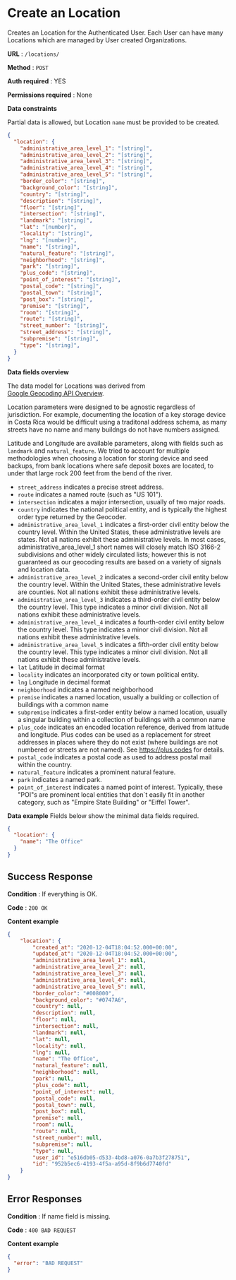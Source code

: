 # Create an Location

Creates an Location for the Authenticated User. Each User can have many Locations which are managed by User created Organizations.

**URL** : `/locations/`

**Method** : `POST`

**Auth required** : YES

**Permissions required** : None

**Data constraints**

Partial data is allowed, but Location `name` must be provided to be created.

```json
{
  "location": {
    "administrative_area_level_1": "[string]",
    "administrative_area_level_2": "[string]",
    "administrative_area_level_3": "[string]",
    "administrative_area_level_4": "[string]",
    "administrative_area_level_5": "[string]",
    "border_color": "[string]",
    "background_color": "[string]",
    "country": "[string]",
    "description": "[string]",
    "floor": "[string]",
    "intersection": "[string]",
    "landmark": "[string]",
    "lat": "[number]",
    "locality": "[string]",
    "lng": "[number]",
    "name": "[string]",
    "natural_feature": "[string]",
    "neighborhood": "[string]",
    "park": "[string]",
    "plus_code": "[string]",
    "point_of_interest": "[string]",
    "postal_code": "[string]",
    "postal_town": "[string]",
    "post_box": "[string]",
    "premise": "[string]",
    "room": "[string]",
    "route": "[string]",
    "street_number": "[string]",
    "street_address": "[string]",
    "subpremise": "[string]",
    "type": "[string]",
  }
}
```
**Data fields overview**

The data model for Locations was derived from  
[Google Geocoding API Overview](https://developers.google.com/maps/documentation/geocoding/overview#Types).

Location parameters were designed to be agnostic regardless of jurisdiction. 
For example, documenting the location of a key storage device in Costa Rica would be difficult using 
a traditonal address schema, as many streets have no name and many buildngs do not have numbers assigned.

Latitude and Longitude are available parameters, along with fields such as `landmark` and `natural_feature`.
We tried to account for multiple methodologies when choosing a location for storing device and seed backups, from
bank locations where safe deposit boxes are located, to under that large rock 200 feet from the bend of the river.

- `street_address` indicates a precise street address.
- `route` indicates a named route (such as "US 101").
- `intersection` indicates a major intersection, usually of two major roads.
- `country` indicates the national political entity, and is typically the highest order type returned by the Geocoder.
- `administrative_area_level_1` indicates a first-order civil entity below the country level. Within the United States, these administrative levels are states. Not all nations exhibit these administrative levels. In most cases, administrative_area_level_1 short names will closely match ISO 3166-2 subdivisions and other widely circulated lists; however this is not guaranteed as our geocoding results are based on a variety of signals and location data.
- `administrative_area_level_2` indicates a second-order civil entity below the country level. Within the United States, these administrative levels are counties. Not all nations exhibit these administrative levels.
- `administrative_area_level_3` indicates a third-order civil entity below the country level. This type indicates a minor civil division. Not all nations exhibit these administrative levels.
- `administrative_area_level_4` indicates a fourth-order civil entity below the country level. This type indicates a minor civil division. Not all nations exhibit these administrative levels.
- `administrative_area_level_5` indicates a fifth-order civil entity below the country level. This type indicates a minor civil division. Not all nations exhibit these administrative levels.
- `lat` Latitude in decimal format 
- `locality` indicates an incorporated city or town political entity.
- `lng` Longitude in decimal format 
- `neighborhood` indicates a named neighborhood
- `premise` indicates a named location, usually a building or collection of buildings with a common name
- `subpremise` indicates a first-order entity below a named location, usually a singular building within a collection of buildings with a common name
- `plus_code` indicates an encoded location reference, derived from latitude and longitude. Plus codes can be used as a replacement for street addresses in places where they do not exist (where buildings are not numbered or streets are not named). See https://plus.codes for details.
- `postal_code` indicates a postal code as used to address postal mail within the country.
- `natural_feature` indicates a prominent natural feature.
- `park` indicates a named park.
- `point_of_interest` indicates a named point of interest. Typically, these "POI"s are prominent local entities that don`t easily fit in another category, such as "Empire State Building" or "Eiffel Tower".


**Data example** Fields below show the minimal data fields required.
```json
{
  "location": {
    "name": "The Office"
  }
}
```

## Success Response

**Condition** : If everything is OK.

**Code** : `200 OK`

**Content example**

```json
{
    "location": {
        "created_at": "2020-12-04T18:04:52.000+00:00",
        "updated_at": "2020-12-04T18:04:52.000+00:00",
        "administrative_area_level_1": null,
        "administrative_area_level_2": null,
        "administrative_area_level_3": null,
        "administrative_area_level_4": null,
        "administrative_area_level_5": null,
        "border_color": "#008000",
        "background_color": "#0747A6",
        "country": null,
        "description": null,
        "floor": null,
        "intersection": null,
        "landmark": null,
        "lat": null,
        "locality": null,
        "lng": null,
        "name": "The Office",
        "natural_feature": null,
        "neighborhood": null,
        "park": null,
        "plus_code": null,
        "point_of_interest": null,
        "postal_code": null,
        "postal_town": null,
        "post_box": null,
        "premise": null,
        "room": null,
        "route": null,
        "street_number": null,
        "subpremise": null,
        "type": null,
        "user_id": "e516db05-d533-4bd8-a076-0a7b3f278751",
        "id": "952b5ec6-4193-4f5a-a95d-8f9b6d7740fd"
    }
}
```

## Error Responses

<!-- **Condition** : If Organization already exists for User.

**Code** : `303 SEE OTHER`

**Headers** : `Location: http://testserver/api/Organizations/123/`

**Content** : `{}`

### Or -->

**Condition** : If name field is missing.

**Code** : `400 BAD REQUEST`

**Content example**

```json
{
  "error": "BAD REQUEST"
}
```
